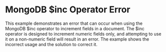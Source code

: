 # MongoDB $inc Operator Error
This example demonstrates an error that can occur when using the MongoDB $inc operator to increment fields in a document. The $inc operator is designed to increment numeric fields only, and attempting to use it on a non-numeric field will result in an error. The example shows the incorrect usage and the solution to correct it.